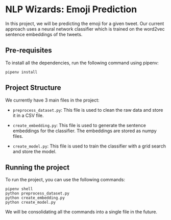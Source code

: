 # NLP Wizards: Emoji Prediction

In this project, we will be predicting the emoji for a given tweet. Our current approach uses a neural network classifier which is trained on the word2vec sentence embeddings of the tweets.

## Pre-requisites

To install all the dependencies, run the following command using pipenv:

```{bash}
pipenv install
```

## Project Structure

We currently have 3 main files in the project:

- `preprocess_dataset.py`: This file is used to clean the raw data and store it in a CSV file.

- `create_embedding.py`: This file is used to generate the sentence embeddings for the classifier. The embeddings are stored as numpy files.

- `create_model.py`: This file is used to train the classifier with a grid search and store the model.

## Running the project

To run the project, you can use the following commands:

```{bash}
pipenv shell
python preprocess_dataset.py
python create_embedding.py
python create_model.py
```

We will be consolidating all the commands into a single file in the future.
